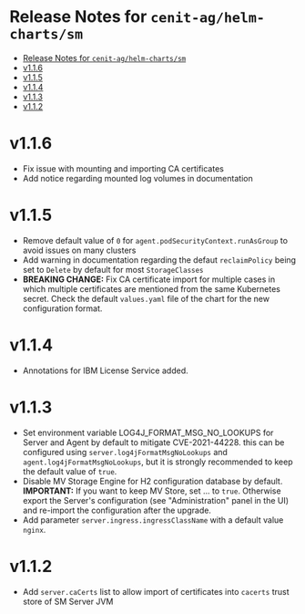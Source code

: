 Release Notes for `cenit-ag/helm-charts/sm`
===

<!-- TOC -->

- [Release Notes for `cenit-ag/helm-charts/sm`](#release-notes-for-cenit-aghelm-chartssm)
- [v1.1.6](#v116)
- [v1.1.5](#v115)
- [v1.1.4](#v114)
- [v1.1.3](#v113)
- [v1.1.2](#v112)

<!-- /TOC -->

# v1.1.6

- Fix issue with mounting and importing CA certificates
- Add notice regarding mounted log volumes in documentation

# v1.1.5

- Remove default value of `0` for `agent.podSecurityContext.runAsGroup` to avoid issues on many clusters
- Add warning in documentation regarding the defaut `reclaimPolicy` being set to `Delete` by default for most `StorageClasses`
- __BREAKING CHANGE:__ Fix CA certificate import for multiple cases in which multiple certificates are mentioned from the same Kubernetes secret. Check the default `values.yaml` file of the chart for the new configuration format.

# v1.1.4
- Annotations for IBM License Service added.

# v1.1.3
- Set environment variable LOG4J_FORMAT_MSG_NO_LOOKUPS for Server and Agent by default to mitigate CVE-2021-44228. this can be configured using `server.log4jFormatMsgNoLookups` and `agent.log4jFormatMsgNoLookups`, but it is strongly recommended to keep the default value of `true`.
- Disable MV Storage Engine for H2 configuration database by default. __IMPORTANT:__ If you want to keep MV Store, set ... to `true`. Otherwise export the Server's configuration (see "Administration" panel in the UI) and re-import the configuration after the upgrade.
- Add parameter `server.ingress.ingressClassName` with a default value `nginx`.

# v1.1.2
- Add `server.caCerts` list to allow import of certificates into `cacerts` trust store of SM Server JVM
